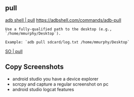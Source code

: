 

## pull

[adb shell | pull](https://adbshell.com/commands/adb-pull)
https://adbshell.com/commands/adb-pull

```
Use a fully-qualified path to the desktop (e.g., `/home/mmurphy/Desktop`).

Example: `adb pull sdcard/log.txt /home/mmurphy/Desktop`
```
[SO | pull](https://stackoverflow.com/questions/17629889/android-adb-pull-file-on-desktop)

## Copy Screenshots

- android studio you have a device explorer
- scrcpy and capture a regular screenshot on pc
- android studio logcat features

